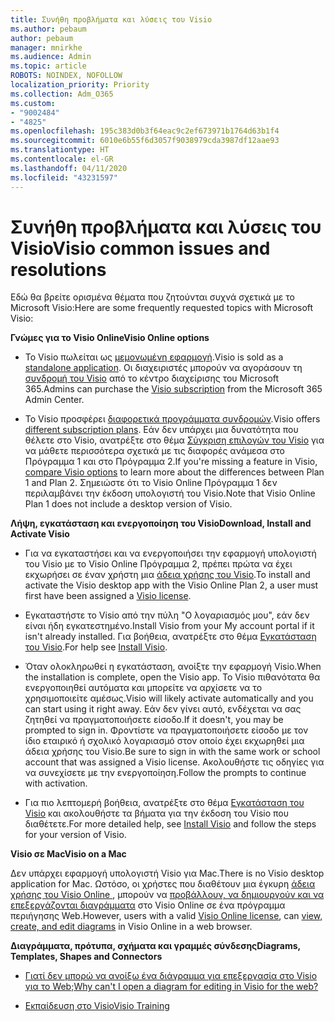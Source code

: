 ```yaml
---
title: Συνήθη προβλήματα και λύσεις του Visio
ms.author: pebaum
author: pebaum
manager: mnirkhe
ms.audience: Admin
ms.topic: article
ROBOTS: NOINDEX, NOFOLLOW
localization_priority: Priority
ms.collection: Adm_O365
ms.custom:
- "9002484"
- "4825"
ms.openlocfilehash: 195c383d0b3f64eac9c2ef673971b1764d63b1f4
ms.sourcegitcommit: 6010e6b55f6d3057f9038979cda3987df12aae93
ms.translationtype: HT
ms.contentlocale: el-GR
ms.lasthandoff: 04/11/2020
ms.locfileid: "43231597"
---
```

# <a name="visio-common-issues-and-resolutions"></a><span data-ttu-id="a8d96-102">Συνήθη προβλήματα και λύσεις του Visio</span><span class="sxs-lookup"><span data-stu-id="a8d96-102">Visio common issues and resolutions</span></span>

<span data-ttu-id="a8d96-103">Εδώ θα βρείτε ορισμένα θέματα που ζητούνται συχνά σχετικά με το Microsoft Visio:</span><span class="sxs-lookup"><span data-stu-id="a8d96-103">Here are some frequently requested topics with Microsoft Visio:</span></span>

<span data-ttu-id="a8d96-104">**Γνώμες για το Visio Online**</span><span class="sxs-lookup"><span data-stu-id="a8d96-104">**Visio Online options**</span></span>

- <span data-ttu-id="a8d96-105">Το Visio πωλείται ως [μεμονωμένη εφαρμογή](https://products.office.com/visio/flowchart-software).</span><span class="sxs-lookup"><span data-stu-id="a8d96-105">Visio is sold as a [standalone application](https://products.office.com/visio/flowchart-software).</span></span> <span data-ttu-id="a8d96-106">Οι διαχειριστές μπορούν να αγοράσουν τη [συνδρομή του Visio](https://docs.microsoft.com/alchemyinsights/purchase-visio-subscription) από το κέντρο διαχείρισης του Microsoft 365.</span><span class="sxs-lookup"><span data-stu-id="a8d96-106">Admins can purchase the [Visio subscription](https://docs.microsoft.com/alchemyinsights/purchase-visio-subscription) from the Microsoft 365 Admin Center.</span></span>

- <span data-ttu-id="a8d96-107">Το Visio προσφέρει [διαφορετικά προγράμματα συνδρομών](https://products.office.com/visio/microsoft-visio-plans-and-pricing-compare-visio-options).</span><span class="sxs-lookup"><span data-stu-id="a8d96-107">Visio offers [different subscription plans](https://products.office.com/visio/microsoft-visio-plans-and-pricing-compare-visio-options).</span></span> <span data-ttu-id="a8d96-108">Εάν δεν υπάρχει μια δυνατότητα που θέλετε στο Visio, ανατρέξτε στο θέμα [Σύγκριση επιλογών του Visio](https://products.office.com/visio/microsoft-visio-plans-and-pricing-compare-visio-options) για να μάθετε περισσότερα σχετικά με τις διαφορές ανάμεσα στο Πρόγραμμα 1 και στο Πρόγραμμα 2.</span><span class="sxs-lookup"><span data-stu-id="a8d96-108">If you're missing a feature in Visio, [compare Visio options](https://products.office.com/visio/microsoft-visio-plans-and-pricing-compare-visio-options) to learn more about the differences between Plan 1 and Plan 2.</span></span>  <span data-ttu-id="a8d96-109">Σημειώστε ότι το Visio Online Πρόγραμμα 1 δεν περιλαμβάνει την έκδοση υπολογιστή του Visio.</span><span class="sxs-lookup"><span data-stu-id="a8d96-109">Note that Visio Online Plan 1 does not include a desktop version of Visio.</span></span>

<span data-ttu-id="a8d96-110">**Λήψη, εγκατάσταση και ενεργοποίηση του Visio**</span><span class="sxs-lookup"><span data-stu-id="a8d96-110">**Download, Install and Activate Visio**</span></span>

- <span data-ttu-id="a8d96-111">Για να εγκαταστήσει και να ενεργοποιήσει την εφαρμογή υπολογιστή του Visio με το Visio Online Πρόγραμμα 2, πρέπει πρώτα να έχει εκχωρήσει σε έναν χρήστη μια [άδεια χρήσης του Visio](https://docs.microsoft.com/office365/admin/subscriptions-and-billing/assign-licenses-to-users).</span><span class="sxs-lookup"><span data-stu-id="a8d96-111">To install and activate the Visio desktop app with the Visio Online Plan 2, a user must first have been assigned a [Visio license](https://docs.microsoft.com/office365/admin/subscriptions-and-billing/assign-licenses-to-users).</span></span>

- <span data-ttu-id="a8d96-112">Εγκαταστήστε το Visio από την πύλη "Ο λογαριασμός μου", εάν δεν είναι ήδη εγκατεστημένο.</span><span class="sxs-lookup"><span data-stu-id="a8d96-112">Install Visio from your My account portal if it isn't already installed.</span></span> <span data-ttu-id="a8d96-113">Για βοήθεια, ανατρέξτε στο θέμα [Εγκατάσταση του Visio](https://support.office.com/article/f98f21e3-aa02-4827-9167-ddab5b025710).</span><span class="sxs-lookup"><span data-stu-id="a8d96-113">For help see [Install Visio](https://support.office.com/article/f98f21e3-aa02-4827-9167-ddab5b025710).</span></span>

- <span data-ttu-id="a8d96-114">Όταν ολοκληρωθεί η εγκατάσταση, ανοίξτε την εφαρμογή Visio.</span><span class="sxs-lookup"><span data-stu-id="a8d96-114">When the installation is complete, open the Visio app.</span></span> <span data-ttu-id="a8d96-115">Το Visio πιθανότατα θα ενεργοποιηθεί αυτόματα και μπορείτε να αρχίσετε να το χρησιμοποιείτε αμέσως.</span><span class="sxs-lookup"><span data-stu-id="a8d96-115">Visio will likely activate automatically and you can start using it right away.</span></span> <span data-ttu-id="a8d96-116">Εάν δεν γίνει αυτό, ενδέχεται να σας ζητηθεί να πραγματοποιήσετε είσοδο.</span><span class="sxs-lookup"><span data-stu-id="a8d96-116">If it doesn't, you may be prompted to sign in.</span></span> <span data-ttu-id="a8d96-117">Φροντίστε να πραγματοποιήσετε είσοδο με τον ίδιο εταιρικό ή σχολικό λογαριασμό στον οποίο έχει εκχωρηθεί μια άδεια χρήσης του Visio.</span><span class="sxs-lookup"><span data-stu-id="a8d96-117">Be sure to sign in with the same work or school account that was assigned a Visio license.</span></span> <span data-ttu-id="a8d96-118">Ακολουθήστε τις οδηγίες για να συνεχίσετε με την ενεργοποίηση.</span><span class="sxs-lookup"><span data-stu-id="a8d96-118">Follow the prompts to continue with activation.</span></span>

- <span data-ttu-id="a8d96-119">Για πιο λεπτομερή βοήθεια, ανατρέξτε στο θέμα [Εγκατάσταση του Visio](https://support.office.com/article/f98f21e3-aa02-4827-9167-ddab5b025710) και ακολουθήστε τα βήματα για την έκδοση του Visio που διαθέτετε.</span><span class="sxs-lookup"><span data-stu-id="a8d96-119">For more detailed help, see [Install Visio](https://support.office.com/article/f98f21e3-aa02-4827-9167-ddab5b025710) and follow the steps for your version of Visio.</span></span>

<span data-ttu-id="a8d96-120">**Visio σε Mac**</span><span class="sxs-lookup"><span data-stu-id="a8d96-120">**Visio on a Mac**</span></span>

<span data-ttu-id="a8d96-121">Δεν υπάρχει εφαρμογή υπολογιστή Visio για Mac.</span><span class="sxs-lookup"><span data-stu-id="a8d96-121">There is no Visio desktop application for Mac.</span></span> <span data-ttu-id="a8d96-122">Ωστόσο, οι χρήστες που διαθέτουν μια έγκυρη [άδεια χρήσης του Visio Online ](https://docs.microsoft.com/office365/admin/subscriptions-and-billing/assign-licenses-to-users), μπορούν να [προβάλλουν, να δημιουργούν και να επεξεργάζονται διαγράμματα](https://support.office.com/article/06f04845-91b8-4e8f-881f-a43c970735fc) στο Visio Online σε ένα πρόγραμμα περιήγησης Web.</span><span class="sxs-lookup"><span data-stu-id="a8d96-122">However, users with a valid [Visio Online license](https://docs.microsoft.com/office365/admin/subscriptions-and-billing/assign-licenses-to-users), can [view, create, and edit diagrams](https://support.office.com/article/06f04845-91b8-4e8f-881f-a43c970735fc) in Visio Online in a web browser.</span></span>

<span data-ttu-id="a8d96-123">**Διαγράμματα, πρότυπα, σχήματα και γραμμές σύνδεσης**</span><span class="sxs-lookup"><span data-stu-id="a8d96-123">**Diagrams, Templates, Shapes and Connectors**</span></span>

- [<span data-ttu-id="a8d96-124">Γιατί δεν μπορώ να ανοίξω ένα διάγραμμα για επεξεργασία στο Visio για το Web;</span><span class="sxs-lookup"><span data-stu-id="a8d96-124">Why can't I open a diagram for editing in Visio for the web?</span></span>](https://support.microsoft.com/el-GR/office/why-can-t-i-open-a-diagram-for-editing-in-visio-for-the-web-ea4a23d3-21d3-4878-945e-cf1be4140357)

- [<span data-ttu-id="a8d96-125">Εκπαίδευση στο Visio</span><span class="sxs-lookup"><span data-stu-id="a8d96-125">Visio Training</span></span>](https://support.office.com/article/visio-training-e058bcfa-1d90-4653-afc6-e84d54cf94a6)
